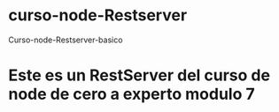 # curso-node-Restserver
Curso-node-Restserver-basico

# Este es un RestServer del curso de node de cero a experto modulo 7
